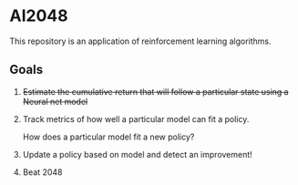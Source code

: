 # AI2048

This repository is an application of reinforcement learning algorithms.

## Goals

1. ~~Estimate the cumulative return that will follow a particular state using a
   Neural net model~~
2. Track metrics of how well a particular model can fit a policy.

    How does a particular model fit a new policy?

3. Update a policy based on model and detect an improvement!
4. Beat 2048

